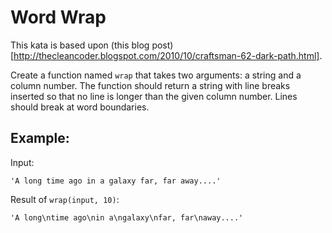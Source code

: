 # Word Wrap

This kata is based upon (this blog
post)[http://thecleancoder.blogspot.com/2010/10/craftsman-62-dark-path.html].

Create a function named `wrap` that takes two arguments: a string and a column
number. The function should return a string with line breaks inserted so that no
line is longer than the given column number. Lines should break at word
boundaries.

## Example:
Input:
```
'A long time ago in a galaxy far, far away....'
```

Result of `wrap(input, 10)`:
```
'A long\ntime ago\nin a\ngalaxy\nfar, far\naway....'
```

